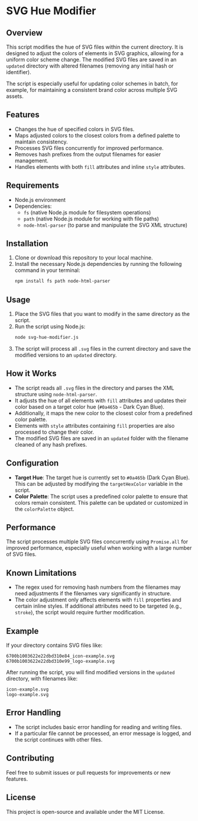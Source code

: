 # SVG Hue Modifier

## Overview

This script modifies the hue of SVG files within the current directory. It is designed to adjust the colors of elements in SVG graphics, allowing for a uniform color scheme change. The modified SVG files are saved in an `updated` directory with altered filenames (removing any initial hash or identifier).

The script is especially useful for updating color schemes in batch, for example, for maintaining a consistent brand color across multiple SVG assets.

## Features

- Changes the hue of specified colors in SVG files.
- Maps adjusted colors to the closest colors from a defined palette to maintain consistency.
- Processes SVG files concurrently for improved performance.
- Removes hash prefixes from the output filenames for easier management.
- Handles elements with both `fill` attributes and inline `style` attributes.

## Requirements

- Node.js environment
- Dependencies:
  - `fs` (native Node.js module for filesystem operations)
  - `path` (native Node.js module for working with file paths)
  - `node-html-parser` (to parse and manipulate the SVG XML structure)

## Installation

1. Clone or download this repository to your local machine.
2. Install the necessary Node.js dependencies by running the following command in your terminal:
   ```sh
   npm install fs path node-html-parser
   ```

## Usage

1. Place the SVG files that you want to modify in the same directory as the script.
2. Run the script using Node.js:
   ```sh
   node svg-hue-modifier.js
   ```
3. The script will process all `.svg` files in the current directory and save the modified versions to an `updated` directory.

## How it Works

- The script reads all `.svg` files in the directory and parses the XML structure using `node-html-parser`.
- It adjusts the hue of all elements with `fill` attributes and updates their color based on a target color hue (`#0a465b` - Dark Cyan Blue).
- Additionally, it maps the new color to the closest color from a predefined color palette.
- Elements with `style` attributes containing `fill` properties are also processed to change their color.
- The modified SVG files are saved in an `updated` folder with the filename cleaned of any hash prefixes.

## Configuration

- **Target Hue**: The target hue is currently set to `#0a465b` (Dark Cyan Blue). This can be adjusted by modifying the `targetHexColor` variable in the script.
- **Color Palette**: The script uses a predefined color palette to ensure that colors remain consistent. This palette can be updated or customized in the `colorPalette` object.

## Performance

The script processes multiple SVG files concurrently using `Promise.all` for improved performance, especially useful when working with a large number of SVG files.

## Known Limitations

- The regex used for removing hash numbers from the filenames may need adjustments if the filenames vary significantly in structure.
- The color adjustment only affects elements with `fill` properties and certain inline styles. If additional attributes need to be targeted (e.g., `stroke`), the script would require further modification.

## Example

If your directory contains SVG files like:

```
6700b1003622e22dbd310e84_icon-example.svg
6700b1003622e22dbd310e99_logo-example.svg
```

After running the script, you will find modified versions in the `updated` directory, with filenames like:

```
icon-example.svg
logo-example.svg
```

## Error Handling

- The script includes basic error handling for reading and writing files.
- If a particular file cannot be processed, an error message is logged, and the script continues with other files.

## Contributing

Feel free to submit issues or pull requests for improvements or new features.

## License

This project is open-source and available under the MIT License.

